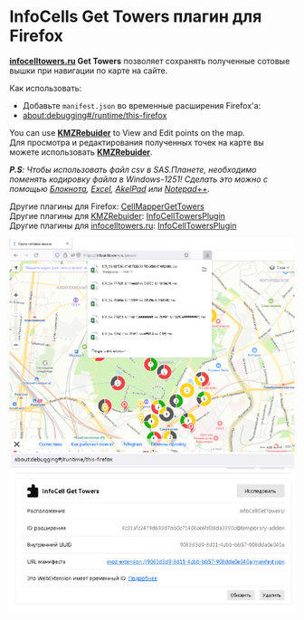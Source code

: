 # InfoCells Get Towers плагин для Firefox

**[infocelltowers.ru](https://infocelltowers.ru/) Get Towers** позволяет сохранять полученные сотовые вышки при навигации по карте на сайте.        

Как использовать:
- Добавьте `manifest.json` во временные расширения Firefox'a:
- [about:debugging#/runtime/this-firefox](about:debugging#/runtime/this-firefox)        

You can use **[KMZRebuider](https://github.com/dkxce/KMZRebuilder)** to View and Edit points on the map.   
Для просмотра и редактирования полученных точек на карте вы можете использовать **[KMZRebuider](https://github.com/dkxce/KMZRebuilder)**.    

***P.S**: Чтобы использовать файл csv в SAS.Планете, необходимо поменять кодировку файла в Windows-1251! Сделать это можно с помощью [Блокнота](https://ru.wikipedia.org/wiki/%D0%91%D0%BB%D0%BE%D0%BA%D0%BD%D0%BE%D1%82_(%D0%BF%D1%80%D0%BE%D0%B3%D1%80%D0%B0%D0%BC%D0%BC%D0%B0)),  [Excel](https://www.unisender.com/ru/support/contact-lists/import-contact/charset-utf-8/), [AkelPad](https://akelpad.sourceforge.net/) или [Notepad++](https://notepad-plus-plus.org/downloads/).*    

Другие плагины для Firefox: [CellMapperGetTowers](https://github.com/dkxce/CellMapperGetTowers)    
Другие плагины для [KMZRebuider](https://github.com/dkxce/KMZRebuilder): [InfoCellTowersPlugin](https://github.com/dkxce/InfoCellTowersPlugin)      
Другие плагины для [infocelltowers.ru](https://infocelltowers.ru/): [InfoCellTowersPlugin](https://github.com/dkxce/InfoCellTowersPlugin)  

<img src="READM1.png"/>    
<img src="READM2.png"/>    
